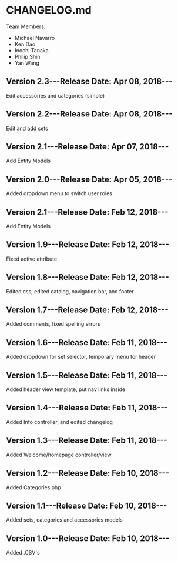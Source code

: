 # CHANGELOG.md

Team Members:
- Michael Navarro
- Ken Dao
- Inochi Tanaka
- Philip Shin
- Yan Wang

## Version 2.3---Release Date: Apr 08, 2018---

Edit accessories and categories (simple)

## Version 2.2---Release Date: Apr 08, 2018---

Edit and add sets

## Version 2.1---Release Date: Apr 07, 2018---

Add Entity Models

## Version 2.0---Release Date: Apr 05, 2018---

Added dropdown menu to switch user roles 

## Version 2.1---Release Date: Feb 12, 2018---

Add Entity Models

## Version 1.9---Release Date: Feb 12, 2018---

Fixed active attribute

## Version 1.8---Release Date: Feb 12, 2018---

Edited css, edited catalog, navigation bar, and footer

## Version 1.7---Release Date: Feb 12, 2018---

Added comments, fixed spelling errors

## Version 1.6---Release Date: Feb 11, 2018---

Added dropdown for set selector, temporary menu for header

## Version 1.5---Release Date: Feb 11, 2018---

Added header view template, put nav links inside

## Version 1.4---Release Date: Feb 11, 2018---

Added Info controller, and edited changelog

## Version 1.3---Release Date: Feb 11, 2018---

Added Welcome/homepage controller/view

## Version 1.2---Release Date: Feb 10, 2018---

Added Categories.php

## Version 1.1---Release Date: Feb 10, 2018---

Added sets, categories and accessories models

## Version 1.0---Release Date: Feb 10, 2018---

Added .CSV's